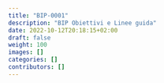 ```yaml
---
title: "BIP-0001"
description: "BIP Obiettivi e Linee guida"
date: 2022-10-12T20:18:15+02:00
draft: false
weight: 100
images: []
categories: []
contributors: []
---
```


